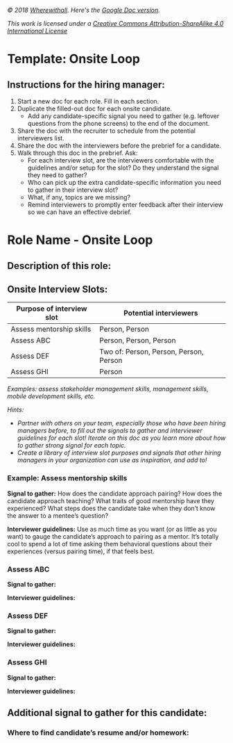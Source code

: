_© 2018 [Wherewithall](http://where-with-all.com). Here's the [Google Doc version](https://docs.google.com/document/d/1IPRom6xu0YGkbMuIN_-1LU4YDr8lHl3ssQ7lG-5zwpw/edit?usp=sharing)._

_This work is licensed under a [Creative Commons Attribution-ShareAlike 4.0 International License](https://creativecommons.org/licenses/by-sa/4.0/)_

# Template: Onsite Loop

## Instructions for the hiring manager:
1. Start a new doc for each role. Fill in each section.
2. Duplicate the filled-out doc for each onsite candidate.
    * Add any candidate-specific signal you need to gather (e.g. leftover questions from the phone screens) to the end of the document.
3. Share the doc with the recruiter to schedule from the potential interviewers list.
4. Share the doc with the interviewers before the prebrief for a candidate.
5. Walk through this doc in the prebrief. Ask:
    * For each interview slot, are the interviewers comfortable with the guidelines and/or setup for the slot? Do they understand the signal they need to gather?
    * Who can pick up the extra candidate-specific information you need to gather in their interview slot?
    * What, if any, topics are we missing?
    * Remind interviewers to promptly enter feedback after their interview so we can have an effective debrief.

# Role Name - Onsite Loop

## Description of this role:

## Onsite Interview Slots:

| Purpose of interview slot | Potential interviewers |
| --- | --- |
| Assess mentorship skills | Person, Person |
| Assess ABC | Person, Person, Person |
| Assess DEF | Two of: Person, Person, Person, Person |
| Assess GHI | Person |

_Examples: assess stakeholder management skills, management skills, mobile development skills, etc._

_Hints:_

* _Partner with others on your team, especially those who have been hiring managers before, to fill out the signals to gather and interviewer guidelines for each slot! Iterate on this doc as you learn more about how to gather strong signal for each topic._
* _Create a library of interview slot purposes and signals that other hiring managers in your organization can use as inspiration, and add to!_

### Example: Assess mentorship skills

**Signal to gather:** How does the candidate approach pairing? How does the candidate approach teaching? What traits of good mentorship have they experienced? What steps does the candidate take when they don’t know the answer to a mentee’s question?
						
**Interviewer guidelines:** Use as much time as you want (or as little as you want) to gauge the candidate’s approach to pairing as a mentor. It’s totally cool to spend a lot of time asking them behavioral questions about their experiences (versus pairing time), if that feels best.

### Assess ABC

**Signal to gather:**

**Interviewer guidelines:**

### Assess DEF

**Signal to gather:**

**Interviewer guidelines:**

### Assess GHI

**Signal to gather:**

**Interviewer guidelines:**

## Additional signal to gather for this candidate:

### Where to find candidate’s resume and/or homework: 
